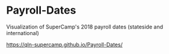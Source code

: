 # Payroll-Dates
Visualization of SuperCamp's 2018 payroll dates (stateside and international)

https://qln-supercamp.github.io/Payroll-Dates/